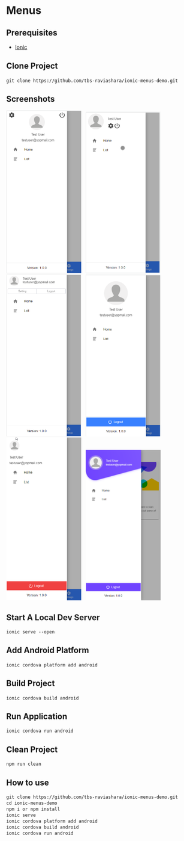 # Menus

## Prerequisites
- [Ionic](https://ionicframework.com/docs/installation/cli/#install-the-ionic-cli)

## Clone Project
```
git clone https://github.com/tbs-raviashara/ionic-menus-demo.git
```
## Screenshots

<img src="src/assets/ss/menu1.png" width="200"/> &nbsp;
<img src="src/assets/ss/menu2.png" width="200"/> &nbsp;
<img src="src/assets/ss/menu3.png" width="200"/> &nbsp;
<img src="src/assets/ss/menu4.png" width="200"/> &nbsp;
<img src="src/assets/ss/menu5.png" width="200"/> &nbsp;
<img src="src/assets/ss/menu6.png" width="200"/> &nbsp;

## Start A Local Dev Server
```
ionic serve --open
```

## Add Android Platform
```
ionic cordova platform add android
```

## Build Project
```
ionic cordova build android
```

## Run Application
```
ionic cordova run android
```

## Clean Project
```
npm run clean
```

## How to use
```
git clone https://github.com/tbs-raviashara/ionic-menus-demo.git
cd ionic-menus-demo
npm i or npm install
ionic serve
ionic cordova platform add android
ionic cordova build android
ionic cordova run android
```

